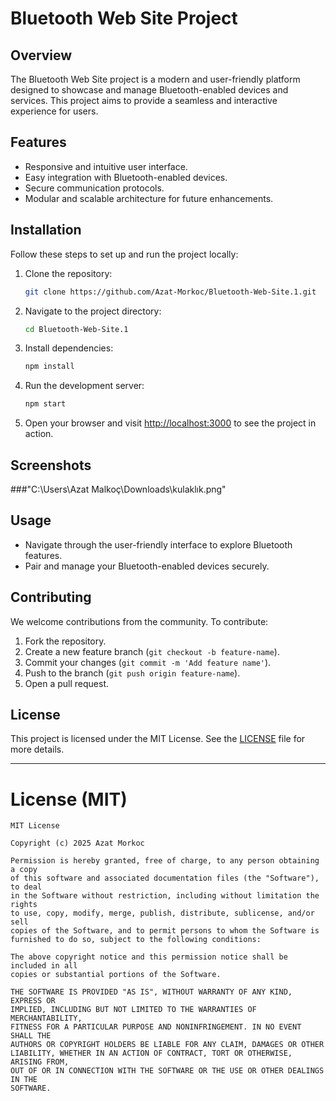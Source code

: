 # Bluetooth Web Site Project

## Overview

The Bluetooth Web Site project is a modern and user-friendly platform designed to showcase and manage Bluetooth-enabled devices and services. This project aims to provide a seamless and interactive experience for users.

## Features

- Responsive and intuitive user interface.
- Easy integration with Bluetooth-enabled devices.
- Secure communication protocols.
- Modular and scalable architecture for future enhancements.

## Installation

Follow these steps to set up and run the project locally:

1. Clone the repository:

   ```bash
   git clone https://github.com/Azat-Morkoc/Bluetooth-Web-Site.1.git
   ```

2. Navigate to the project directory:

   ```bash
   cd Bluetooth-Web-Site.1
   ```

3. Install dependencies:

   ```bash
   npm install
   ```

4. Run the development server:

   ```bash
   npm start
   ```

5. Open your browser and visit [http://localhost:3000](http://localhost:3000) to see the project in action.

## Screenshots
###"C:\Users\Azat Malkoç\Downloads\kulaklık.png"



## Usage

- Navigate through the user-friendly interface to explore Bluetooth features.
- Pair and manage your Bluetooth-enabled devices securely.

## Contributing

We welcome contributions from the community. To contribute:

1. Fork the repository.
2. Create a new feature branch (`git checkout -b feature-name`).
3. Commit your changes (`git commit -m 'Add feature name'`).
4. Push to the branch (`git push origin feature-name`).
5. Open a pull request.

## License

This project is licensed under the MIT License. See the [LICENSE](./LICENSE) file for more details.

---

# License (MIT)

```
MIT License

Copyright (c) 2025 Azat Morkoc

Permission is hereby granted, free of charge, to any person obtaining a copy
of this software and associated documentation files (the "Software"), to deal
in the Software without restriction, including without limitation the rights
to use, copy, modify, merge, publish, distribute, sublicense, and/or sell
copies of the Software, and to permit persons to whom the Software is
furnished to do so, subject to the following conditions:

The above copyright notice and this permission notice shall be included in all
copies or substantial portions of the Software.

THE SOFTWARE IS PROVIDED "AS IS", WITHOUT WARRANTY OF ANY KIND, EXPRESS OR
IMPLIED, INCLUDING BUT NOT LIMITED TO THE WARRANTIES OF MERCHANTABILITY,
FITNESS FOR A PARTICULAR PURPOSE AND NONINFRINGEMENT. IN NO EVENT SHALL THE
AUTHORS OR COPYRIGHT HOLDERS BE LIABLE FOR ANY CLAIM, DAMAGES OR OTHER
LIABILITY, WHETHER IN AN ACTION OF CONTRACT, TORT OR OTHERWISE, ARISING FROM,
OUT OF OR IN CONNECTION WITH THE SOFTWARE OR THE USE OR OTHER DEALINGS IN THE
SOFTWARE.
```





